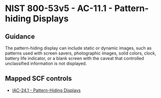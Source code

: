 # NIST 800-53v5 - AC-11.1 - Pattern-hiding Displays
## Guidance
The pattern-hiding display can include static or dynamic images, such as patterns used with screen savers, photographic images, solid colors, clock, battery life indicator, or a blank screen with the caveat that controlled unclassified information is not displayed.
## Mapped SCF controls
- [IAC-24.1 - Pattern-Hiding Displays](../scf/iac-241-pattern-hidingdisplays.md)
